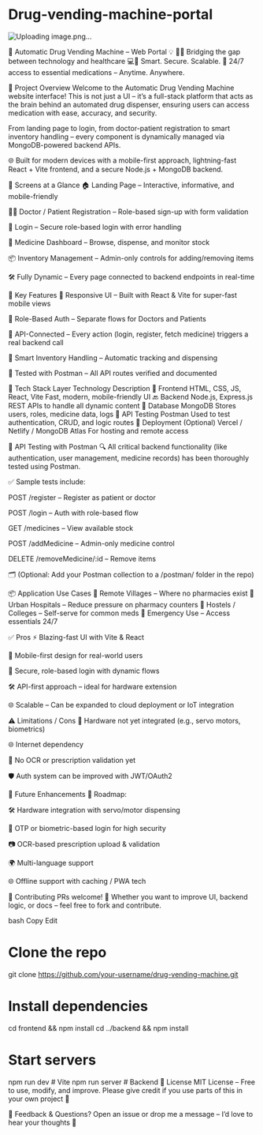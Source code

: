 # Drug-vending-machine-portal

![Uploading image.png…]()

💊 Automatic Drug Vending Machine – Web Portal 💡
🏥✨ Bridging the gap between technology and healthcare
💻🧠 Smart. Secure. Scalable.
🚀 24/7 access to essential medications – Anytime. Anywhere.

🧬 Project Overview
Welcome to the Automatic Drug Vending Machine website interface! This is not just a UI – it’s a full-stack platform that acts as the brain behind an automated drug dispenser, ensuring users can access medication with ease, accuracy, and security.

From landing page to login, from doctor-patient registration to smart inventory handling – every component is dynamically managed via MongoDB-powered backend APIs.

🌐 Built for modern devices with a mobile-first approach, lightning-fast React + Vite frontend, and a secure Node.js + MongoDB backend.

📸 Screens at a Glance
🏠 Landing Page – Interactive, informative, and mobile-friendly

🧑‍⚕️ Doctor / Patient Registration – Role-based sign-up with form validation

🔐 Login – Secure role-based login with error handling

💊 Medicine Dashboard – Browse, dispense, and monitor stock

📦 Inventory Management – Admin-only controls for adding/removing items

🛠 Fully Dynamic – Every page connected to backend endpoints in real-time

🎯 Key Features
📱 Responsive UI – Built with React & Vite for super-fast mobile views

🧾 Role-Based Auth – Separate flows for Doctors and Patients

🔗 API-Connected – Every action (login, register, fetch medicine) triggers a real backend call

🧠 Smart Inventory Handling – Automatic tracking and dispensing

🧪 Tested with Postman – All API routes verified and documented

🧠 Tech Stack
Layer	Technology	Description
🎨 Frontend	HTML, CSS, JS, React, Vite	Fast, modern, mobile-friendly UI
🔙 Backend	Node.js, Express.js	REST APIs to handle all dynamic content
💾 Database	MongoDB	Stores users, roles, medicine data, logs
🧪 API Testing	Postman	Used to test authentication, CRUD, and logic routes
🚀 Deployment	(Optional) Vercel / Netlify / MongoDB Atlas	For hosting and remote access

🧪 API Testing with Postman
🔍 All critical backend functionality (like authentication, user management, medicine records) has been thoroughly tested using Postman.

✅ Sample tests include:

POST /register – Register as patient or doctor

POST /login – Auth with role-based flow

GET /medicines – View available stock

POST /addMedicine – Admin-only medicine control

DELETE /removeMedicine/:id – Remove items

🗂️ (Optional: Add your Postman collection to a /postman/ folder in the repo)

📦 Application Use Cases
🔹 Remote Villages – Where no pharmacies exist
🔹 Urban Hospitals – Reduce pressure on pharmacy counters
🔹 Hostels / Colleges – Self-serve for common meds
🔹 Emergency Use – Access essentials 24/7

✅ Pros
⚡ Blazing-fast UI with Vite & React

📱 Mobile-first design for real-world users

🔐 Secure, role-based login with dynamic flows

🛠️ API-first approach – ideal for hardware extension

🌐 Scalable – Can be expanded to cloud deployment or IoT integration

⚠️ Limitations / Cons
🔌 Hardware not yet integrated (e.g., servo motors, biometrics)

🌐 Internet dependency

📜 No OCR or prescription validation yet

🛡️ Auth system can be improved with JWT/OAuth2

🌟 Future Enhancements
🚧 Roadmap:

🛠 Hardware integration with servo/motor dispensing

🔐 OTP or biometric-based login for high security

📷 OCR-based prescription upload & validation

🌍 Multi-language support

🌐 Offline support with caching / PWA tech

🤝 Contributing
PRs welcome! 🙌
Whether you want to improve UI, backend logic, or docs – feel free to fork and contribute.

bash
Copy
Edit
# Clone the repo
git clone https://github.com/your-username/drug-vending-machine.git

# Install dependencies
cd frontend && npm install
cd ../backend && npm install

# Start servers
npm run dev   # Vite
npm run server   # Backend
📜 License
MIT License – Free to use, modify, and improve.
Please give credit if you use parts of this in your own project 🌱

💬 Feedback & Questions?
Open an issue or drop me a message – I’d love to hear your thoughts 💬

